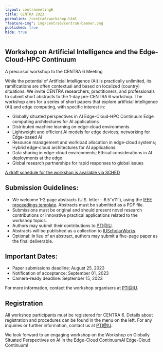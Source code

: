 ```yaml
---
layout: centrameeting6
title: CENTRA 2023
permalink: /centra6/workshop.html
"feature-img": img/centra6/centra6-banner.png
published: true
hide: true
---
```


## Workshop on Artificial Intelligence and the Edge-Cloud-HPC Continuum
A precursor workshop to the CENTRA 6 Meeting

While the potential of Artificial Intelligence (AI) is practically unlimited, its ramifications are often contextual and based on localized (country) situations.   We invite CENTRA researchers, practitioners, and professionals to submit short abstracts to the 1-day pre-CENTRA 6 workshop.  The workshop aims for a series of short papers that explore artificial intelligence (AI) and edge computing, with specific interest in:
- Globally situated perspectives in AI Edge-Cloud-HPC Continuum Edge computing architectures for AI applications
- Distributed machine learning on edge-cloud environments
- Lightweight and efficient AI models for edge devices; networking for Edge-based AI 
- Resource management and workload allocation in edge-cloud systems; Hybrid edge-cloud architectures for AI applications
- Data sharing in edge-cloud environments; Ethical considerations in AI deployments at the edge
- Global research partnerships for rapid responses to global issues

[A draft schedule for the workshop is available via SCHED](https://centra6.sched.com/)

## Submission Guidelines:

- We welcome 1-2 page abstracts (U.S. letter – 8.5″x11″), using the [IEEE proceedings template](https://www.ieee.org/conferences/publishing/templates.html). Abstracts must be submitted as a PDF file.
- Submissions must be original and should present novel research contributions or innovative practical applications related to the workshop topics. 
- Authors may submit their contributions to [PTI@IU](mailto:pti@iu.edu).
- Abstracts will be published as a collection to [IUScholarWorks](https://scholarworks.iu.edu/dspace/).
- Optional: In lieu of an abstract, authors may submit a five-page paper as the final deliverable.

## Important Dates:

- Paper  submissions deadline: August 25, 2023
- Notification of acceptance: September 01, 2023
- Camera-ready deadline: September 15, 2023

For more information, contact the workshop organisers at [PTI@IU](mailto:pti@iu.edu).

## Registration

All workshop participants must be registered for CENTRA 6. Details about registration and procedures can be found in the menu on the left. For any inquiries or further information, contact us at [PTI@IU](mailto:pti@iu.edu).

We look forward to an engaging workshop on the Workshop on Globally Situated Perspectives on AI in the Edge-Cloud ContinuumAI Edge-Cloud Continuum!
